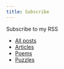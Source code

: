 ```yaml
---
title: Subscribe
---
```


Subscribe to my RSS

- [All posts](/index.xml)
- [Articles](/articles/index.xml)
- [Poems](/poems/index.xml)
- [Puzzles](/puzzles/index.xml)